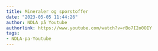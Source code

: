 ```yaml
---
title: Mineraler og sporstoffer
date: "2023-05-05 11:44:26"
author: NDLA på Youtube
authorlink: https://www.youtube.com/watch?v=rBo7I2o0OIY
tags:
- NDLA-pa-Youtube
---
```

